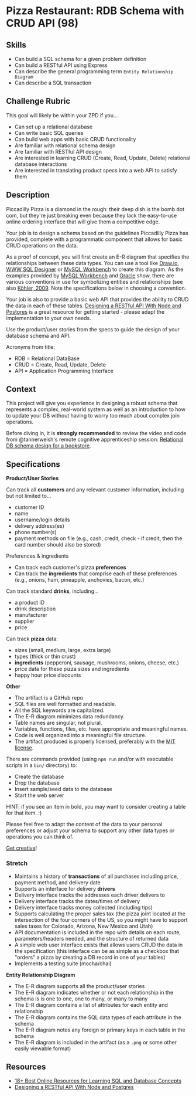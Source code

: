 # Pizza Restaurant: RDB Schema with CRUD API (98)

## Skills

- Can build a SQL schema for a given problem definition
- Can build a RESTful API using Express
- Can describe the general programming term `Entity Relationship Diagram`
- Can describe a SQL transaction

## Challenge Rubric

This goal will likely be within your ZPD if you...

- Can set up a relational database
- Can write basic SQL queries
- Can build web apps with basic CRUD functionality
- Are familiar with relational schema design
- Are familiar with RESTful API design
- Are interested in learning CRUD (Create, Read, Update, Delete) relational database interactions
- Are interested in translating product specs into a web API to satisfy them

## Description

Piccadilly Pizza is a diamond in the rough: their deep dish is the bomb dot com, but they're just breaking even because they lack the easy-to-use online ordering interface that will give them a competitive edge.

Your job is to design a schema based on the guidelines Piccadilly Pizza has provided, complete with a programmatic component that allows for basic CRUD operations on the data.

As a proof of concept, you will first create an E-R diagram that specifies the relationships between these data types. You can use a tool like [Draw.io](https://www.draw.io/?splash=0&libs=er;general;advanced;uml;basic;flowchart;arrows), [WWW SQL Designer](http://ondras.zarovi.cz/sql/demo/) or [MySQL Workbench](https://www.mysql.com/products/workbench/) to create this diagram. As the examples provided by [MySQL Workbench](https://www.mysql.com/common/images/products/MySQL_Workbench_Visual_Design_Mac.png) and [Oracle](https://docs.oracle.com/cd/A87860_01/doc/java.817/a81358/05_dev1.htm#18622) show, there are various conventions in use for symbolizing entities and relationships (see also [Köhler, 2009](http://ce-gmbh.com/Databases/ChenVsCrow.htm). Note the specifications below in choosing a convention.

Your job is also to provide a basic web API that provides the ability to CRUD the data in each of these tables. [Designing a RESTful API With Node and Postgres](http://mherman.org/blog/2016/03/13/designing-a-restful-api-with-node-and-postgres/#.WAqKX5MrKRt) is a great resource for getting started - please adapt the implementation to your own needs.

Use the product/user stories from the specs to guide the design of your database schema and API.

Acronyms from title:

- RDB = Relational DataBase
- CRUD = Create, Read, Update, Delete
- API = Application Programming Interface

## Context

This project will give you experience in designing a robust schema that represents a complex, real-world system as well as an introduction to how to update your DB without having to worry too much about complex join operations.

Before diving in, it is **strongly recommended** to review the video and code from @tannerwelsh's remote cognitive apprenticeship session: [Relational DB schema design for a bookstore](https://github.com/GuildCrafts/cog-app/tree/master/sessions/02-bookstore-db-schema-20161026).

## Specifications

**Product/User Stories**

Can track all **customers** and any relevant customer information, including but not limited to...
- customer ID
- name
- username/login details
- delivery address(es)
- phone number(s)
- payment methods on file (e.g., cash, credit, check - if credit, then the card number should also be stored)

Preferences & ingredients
- Can track each customer's pizza **preferences**
- Can track the **ingredients** that comprise each of these preferences (e.g., onions, ham, pineapple, anchovies, bacon, etc.)

Can track standard **drinks**, including...
- a product ID
- drink description
- manufacturer
- supplier
- price

Can track **pizza** data:
- sizes (small, medium, large, extra large)
- types (thick or thin crust)
- **ingredients** (pepperoni, sausage, mushrooms, onions, cheese, etc.)
- price data for these pizza sizes and ingredients
- happy hour price discounts

**Other**
- The artifact is a GitHub repo
- SQL files are well formatted and readable.
- All the SQL keywords are capitalized.
- The E-R diagram minimizes data redundancy.
- Table names are singular, not plural.
- Variables, functions, files, etc. have appropriate and meaningful names.
- Code is well organized into a meaningful file structure.
- The artifact produced is properly licensed, preferably with the [MIT license](https://opensource.org/licenses/MIT).

There are commands provided (using `npm run` and/or with executable scripts in a `bin/` directory) to:
- Create the database
- Drop the database
- Insert sample/seed data to the database
- Start the web server

HINT: if you see an item in bold, you may want to consider creating a table for that item. :)

Please feel free to adapt the content of the data to your personal preferences or adjust your schema to support any other data types or operations you can think of.

[Get creative](https://www.youtube.com/watch?v=9C_HReR_McQ)!

### Stretch

- Maintains a history of **transactions** of all purchases including price, payment method, and delivery date
- Supports an interface for delivery **drivers**
- Delivery interface tracks the addresses each driver delivers to
- Delivery interface tracks the dates/times of delivery
- Delivery interface tracks money collected (including tips)
- Supports calculating the proper sales tax (the pizza joint located at the intersection of the four corners of the US, so you might have to support sales taxes for Colorado, Arizona, New Mexico and Utah)
- API documentation is included in the repo with details on each route, parameters/headers needed, and the structure of returned data
- A simple web user interface exists that allows users CRUD the data in the specification (this interface can be as simple as a checkbox that "orders" a pizza by creating a DB record in one of your tables)
- Implements a testing suite (mocha/chai)

**Entity Relationship Diagram**

- The E-R diagram supports all the product/user stories
- The E-R diagram indicates whether or not each relationship in the schema is is one to one, one to many, or many to many
- The E-R diagram contains a list of attributes for each entity and relationship
- The E-R diagram contains the SQL data types of each attribute in the schema
- The E-R diagram notes any foreign or primary keys in each table in the schema
- The E-R diagram is included in the artifact (as a `.png` or some other easily viewable format)

## Resources

- [18+ Best Online Resources for Learning SQL and Database Concepts](http://www.vertabelo.com/blog/notes-from-the-lab/18-best-online-resources-for-learning-sql-and-database)
- [Designing a RESTful API With Node and Postgres](http://mherman.org/blog/2016/03/13/designing-a-restful-api-with-node-and-postgres/#.WAqKX5MrKRt)
